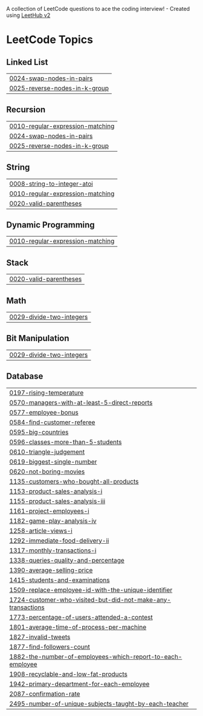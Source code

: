 A collection of LeetCode questions to ace the coding interview! - Created using [LeetHub v2](https://github.com/arunbhardwaj/LeetHub-2.0)
<!---LeetCode Topics Start-->
# LeetCode Topics
## Linked List
|  |
| ------- |
| [0024-swap-nodes-in-pairs](https://github.com/kushal12chawda/LeetCode_Solutions/tree/master/0024-swap-nodes-in-pairs) |
| [0025-reverse-nodes-in-k-group](https://github.com/kushal12chawda/LeetCode_Solutions/tree/master/0025-reverse-nodes-in-k-group) |
## Recursion
|  |
| ------- |
| [0010-regular-expression-matching](https://github.com/kushal12chawda/LeetCode_Solutions/tree/master/0010-regular-expression-matching) |
| [0024-swap-nodes-in-pairs](https://github.com/kushal12chawda/LeetCode_Solutions/tree/master/0024-swap-nodes-in-pairs) |
| [0025-reverse-nodes-in-k-group](https://github.com/kushal12chawda/LeetCode_Solutions/tree/master/0025-reverse-nodes-in-k-group) |
## String
|  |
| ------- |
| [0008-string-to-integer-atoi](https://github.com/kushal12chawda/LeetCode_Solutions/tree/master/0008-string-to-integer-atoi) |
| [0010-regular-expression-matching](https://github.com/kushal12chawda/LeetCode_Solutions/tree/master/0010-regular-expression-matching) |
| [0020-valid-parentheses](https://github.com/kushal12chawda/LeetCode_Solutions/tree/master/0020-valid-parentheses) |
## Dynamic Programming
|  |
| ------- |
| [0010-regular-expression-matching](https://github.com/kushal12chawda/LeetCode_Solutions/tree/master/0010-regular-expression-matching) |
## Stack
|  |
| ------- |
| [0020-valid-parentheses](https://github.com/kushal12chawda/LeetCode_Solutions/tree/master/0020-valid-parentheses) |
## Math
|  |
| ------- |
| [0029-divide-two-integers](https://github.com/kushal12chawda/LeetCode_Solutions/tree/master/0029-divide-two-integers) |
## Bit Manipulation
|  |
| ------- |
| [0029-divide-two-integers](https://github.com/kushal12chawda/LeetCode_Solutions/tree/master/0029-divide-two-integers) |
## Database
|  |
| ------- |
| [0197-rising-temperature](https://github.com/kushal12chawda/LeetCode_Solutions/tree/master/0197-rising-temperature) |
| [0570-managers-with-at-least-5-direct-reports](https://github.com/kushal12chawda/LeetCode_Solutions/tree/master/0570-managers-with-at-least-5-direct-reports) |
| [0577-employee-bonus](https://github.com/kushal12chawda/LeetCode_Solutions/tree/master/0577-employee-bonus) |
| [0584-find-customer-referee](https://github.com/kushal12chawda/LeetCode_Solutions/tree/master/0584-find-customer-referee) |
| [0595-big-countries](https://github.com/kushal12chawda/LeetCode_Solutions/tree/master/0595-big-countries) |
| [0596-classes-more-than-5-students](https://github.com/kushal12chawda/LeetCode_Solutions/tree/master/0596-classes-more-than-5-students) |
| [0610-triangle-judgement](https://github.com/kushal12chawda/LeetCode_Solutions/tree/master/0610-triangle-judgement) |
| [0619-biggest-single-number](https://github.com/kushal12chawda/LeetCode_Solutions/tree/master/0619-biggest-single-number) |
| [0620-not-boring-movies](https://github.com/kushal12chawda/LeetCode_Solutions/tree/master/0620-not-boring-movies) |
| [1135-customers-who-bought-all-products](https://github.com/kushal12chawda/LeetCode_Solutions/tree/master/1135-customers-who-bought-all-products) |
| [1153-product-sales-analysis-i](https://github.com/kushal12chawda/LeetCode_Solutions/tree/master/1153-product-sales-analysis-i) |
| [1155-product-sales-analysis-iii](https://github.com/kushal12chawda/LeetCode_Solutions/tree/master/1155-product-sales-analysis-iii) |
| [1161-project-employees-i](https://github.com/kushal12chawda/LeetCode_Solutions/tree/master/1161-project-employees-i) |
| [1182-game-play-analysis-iv](https://github.com/kushal12chawda/LeetCode_Solutions/tree/master/1182-game-play-analysis-iv) |
| [1258-article-views-i](https://github.com/kushal12chawda/LeetCode_Solutions/tree/master/1258-article-views-i) |
| [1292-immediate-food-delivery-ii](https://github.com/kushal12chawda/LeetCode_Solutions/tree/master/1292-immediate-food-delivery-ii) |
| [1317-monthly-transactions-i](https://github.com/kushal12chawda/LeetCode_Solutions/tree/master/1317-monthly-transactions-i) |
| [1338-queries-quality-and-percentage](https://github.com/kushal12chawda/LeetCode_Solutions/tree/master/1338-queries-quality-and-percentage) |
| [1390-average-selling-price](https://github.com/kushal12chawda/LeetCode_Solutions/tree/master/1390-average-selling-price) |
| [1415-students-and-examinations](https://github.com/kushal12chawda/LeetCode_Solutions/tree/master/1415-students-and-examinations) |
| [1509-replace-employee-id-with-the-unique-identifier](https://github.com/kushal12chawda/LeetCode_Solutions/tree/master/1509-replace-employee-id-with-the-unique-identifier) |
| [1724-customer-who-visited-but-did-not-make-any-transactions](https://github.com/kushal12chawda/LeetCode_Solutions/tree/master/1724-customer-who-visited-but-did-not-make-any-transactions) |
| [1773-percentage-of-users-attended-a-contest](https://github.com/kushal12chawda/LeetCode_Solutions/tree/master/1773-percentage-of-users-attended-a-contest) |
| [1801-average-time-of-process-per-machine](https://github.com/kushal12chawda/LeetCode_Solutions/tree/master/1801-average-time-of-process-per-machine) |
| [1827-invalid-tweets](https://github.com/kushal12chawda/LeetCode_Solutions/tree/master/1827-invalid-tweets) |
| [1877-find-followers-count](https://github.com/kushal12chawda/LeetCode_Solutions/tree/master/1877-find-followers-count) |
| [1882-the-number-of-employees-which-report-to-each-employee](https://github.com/kushal12chawda/LeetCode_Solutions/tree/master/1882-the-number-of-employees-which-report-to-each-employee) |
| [1908-recyclable-and-low-fat-products](https://github.com/kushal12chawda/LeetCode_Solutions/tree/master/1908-recyclable-and-low-fat-products) |
| [1942-primary-department-for-each-employee](https://github.com/kushal12chawda/LeetCode_Solutions/tree/master/1942-primary-department-for-each-employee) |
| [2087-confirmation-rate](https://github.com/kushal12chawda/LeetCode_Solutions/tree/master/2087-confirmation-rate) |
| [2495-number-of-unique-subjects-taught-by-each-teacher](https://github.com/kushal12chawda/LeetCode_Solutions/tree/master/2495-number-of-unique-subjects-taught-by-each-teacher) |
<!---LeetCode Topics End-->